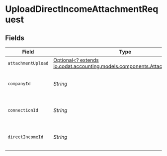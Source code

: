 # UploadDirectIncomeAttachmentRequest


## Fields

| Field                                                                                                                     | Type                                                                                                                      | Required                                                                                                                  | Description                                                                                                               | Example                                                                                                                   |
| ------------------------------------------------------------------------------------------------------------------------- | ------------------------------------------------------------------------------------------------------------------------- | ------------------------------------------------------------------------------------------------------------------------- | ------------------------------------------------------------------------------------------------------------------------- | ------------------------------------------------------------------------------------------------------------------------- |
| `attachmentUpload`                                                                                                        | [Optional<? extends io.codat.accounting.models.components.AttachmentUpload>](../../models/components/AttachmentUpload.md) | :heavy_minus_sign:                                                                                                        | N/A                                                                                                                       |                                                                                                                           |
| `companyId`                                                                                                               | *String*                                                                                                                  | :heavy_check_mark:                                                                                                        | Unique identifier for a company.                                                                                          | 8a210b68-6988-11ed-a1eb-0242ac120002                                                                                      |
| `connectionId`                                                                                                            | *String*                                                                                                                  | :heavy_check_mark:                                                                                                        | Unique identifier for a connection.                                                                                       | 2e9d2c44-f675-40ba-8049-353bfcb5e171                                                                                      |
| `directIncomeId`                                                                                                          | *String*                                                                                                                  | :heavy_check_mark:                                                                                                        | Unique identifier for a direct income.                                                                                    |                                                                                                                           |